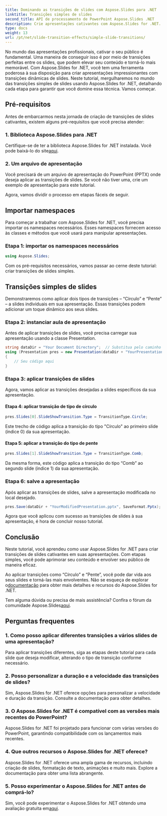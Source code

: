 ```yaml
---
title: Dominando as transições de slides com Aspose.Slides para .NET
linktitle: Transições simples de slides
second_title: API de processamento de PowerPoint Aspose.Slides .NET
description: Crie apresentações cativantes com Aspose.Slides for .NET. Aprenda a aplicar transições dinâmicas de slides sem esforço.
type: docs
weight: 13
url: /pt/net/slide-transition-effects/simple-slide-transitions/
---
```


No mundo das apresentações profissionais, cativar o seu público é fundamental. Uma maneira de conseguir isso é por meio de transições perfeitas entre os slides, que podem elevar seu conteúdo e torná-lo mais memorável. Com Aspose.Slides for .NET, você tem uma ferramenta poderosa à sua disposição para criar apresentações impressionantes com transições dinâmicas de slides. Neste tutorial, mergulharemos no mundo das transições simples de slides usando Aspose.Slides for .NET, detalhando cada etapa para garantir que você domine essa técnica. Vamos começar.

## Pré-requisitos

Antes de embarcarmos nesta jornada de criação de transições de slides cativantes, existem alguns pré-requisitos que você precisa atender:

### 1. Biblioteca Aspose.Slides para .NET

 Certifique-se de ter a biblioteca Aspose.Slides for .NET instalada. Você pode baixá-lo do site[aqui](https://releases.aspose.com/slides/net/).

### 2. Um arquivo de apresentação

Você precisará de um arquivo de apresentação do PowerPoint (PPTX) onde deseja aplicar as transições de slides. Se você não tiver uma, crie um exemplo de apresentação para este tutorial.

Agora, vamos dividir o processo em etapas fáceis de seguir.

## Importar namespaces

Para começar a trabalhar com Aspose.Slides for .NET, você precisa importar os namespaces necessários. Esses namespaces fornecem acesso às classes e métodos que você usará para manipular apresentações.

### Etapa 1: importar os namespaces necessários

```csharp
using Aspose.Slides;
```

Com os pré-requisitos necessários, vamos passar ao cerne deste tutorial: criar transições de slides simples.

## Transições simples de slides

Demonstraremos como aplicar dois tipos de transições – “Círculo” e “Pente” – a slides individuais em sua apresentação. Essas transições podem adicionar um toque dinâmico aos seus slides.

### Etapa 2: instanciar aula de apresentação

Antes de aplicar transições de slides, você precisa carregar sua apresentação usando a classe Presentation.

```csharp
string dataDir = "Your Document Directory";  // Substitua pelo caminho do seu diretório
using (Presentation pres = new Presentation(dataDir + "YourPresentation.pptx"))
{
    // Seu código aqui
}
```

### Etapa 3: aplicar transições de slides

Agora, vamos aplicar as transições desejadas a slides específicos da sua apresentação.

#### Etapa 4: aplicar transição de tipo de círculo

```csharp
pres.Slides[0].SlideShowTransition.Type = TransitionType.Circle;
```

Este trecho de código aplica a transição do tipo "Círculo" ao primeiro slide (índice 0) da sua apresentação.

#### Etapa 5: aplicar a transição do tipo de pente

```csharp
pres.Slides[1].SlideShowTransition.Type = TransitionType.Comb;
```

Da mesma forma, este código aplica a transição do tipo “Comb” ao segundo slide (índice 1) da sua apresentação.

### Etapa 6: salve a apresentação

Após aplicar as transições de slides, salve a apresentação modificada no local desejado.

```csharp
pres.Save(dataDir + "YourModifiedPresentation.pptx", SaveFormat.Pptx);
```

Agora que você aplicou com sucesso as transições de slides à sua apresentação, é hora de concluir nosso tutorial.

## Conclusão

Neste tutorial, você aprendeu como usar Aspose.Slides for .NET para criar transições de slides cativantes em suas apresentações. Com etapas simples, você pode aprimorar seu conteúdo e envolver seu público de maneira eficaz.

 Ao aplicar transições como “Círculo” e “Pente”, você pode dar vida aos seus slides e torná-las mais envolventes. Não se esqueça de explorar o[documentação](https://reference.aspose.com/slides/net/) para obter mais detalhes e recursos do Aspose.Slides for .NET.

 Tem alguma dúvida ou precisa de mais assistência? Confira o fórum da comunidade Aspose.Slides[aqui](https://forum.aspose.com/).

## Perguntas frequentes

### 1. Como posso aplicar diferentes transições a vários slides de uma apresentação?
Para aplicar transições diferentes, siga as etapas deste tutorial para cada slide que deseja modificar, alterando o tipo de transição conforme necessário.

### 2. Posso personalizar a duração e a velocidade das transições de slides?
Sim, Aspose.Slides for .NET oferece opções para personalizar a velocidade e duração da transição. Consulte a documentação para obter detalhes.

### 3. O Aspose.Slides for .NET é compatível com as versões mais recentes do PowerPoint?
Aspose.Slides for .NET foi projetado para funcionar com várias versões do PowerPoint, garantindo compatibilidade com os lançamentos mais recentes.

### 4. Que outros recursos o Aspose.Slides for .NET oferece?
Aspose.Slides for .NET oferece uma ampla gama de recursos, incluindo criação de slides, formatação de texto, animações e muito mais. Explore a documentação para obter uma lista abrangente.

### 5. Posso experimentar o Aspose.Slides for .NET antes de comprá-lo?
 Sim, você pode experimentar o Aspose.Slides for .NET obtendo uma avaliação gratuita em[aqui](https://releases.aspose.com/).
